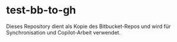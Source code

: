 # test-bb-to-gh

Dieses Repository dient als Kopie des Bitbucket-Repos und wird für Synchronisation und Copilot-Arbeit verwendet.